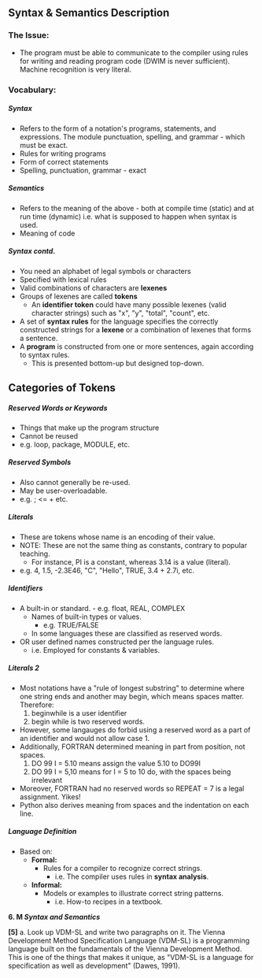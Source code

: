 ## Syntax & Semantics Description
### The Issue:
- The program must be able to communicate to the compiler using rules for writing and reading program code (DWIM is never sufficient). Machine recognition is very literal.
### Vocabulary:
##### Syntax
- Refers to the form of a notation's programs, statements, and expressions. The module punctuation, spelling, and grammar - which must be exact.
- Rules for writing programs
- Form of correct statements
- Spelling, punctuation, grammar - exact
##### Semantics
- Refers to the meaning of the above - both at compile time (static) and at run time (dynamic) i.e. what is supposed to happen when syntax is used.
- Meaning of code
##### Syntax contd.
- You need an alphabet of legal symbols or characters
- Specified with lexical rules
- Valid combinations of characters are **lexenes**
- Groups of lexenes are called **tokens**
	- An **identifier token** could have many possible lexenes (valid character strings) such as "x", "y", "total", "count", etc.
- A set of **syntax rules** for the language specifies the correctly constructed strings for a **lexene** or a combination of lexenes that forms a sentence.
- A **program** is constructed from one or more sentences, again according to syntax rules.
	- This is presented bottom-up but designed top-down.
## Categories of Tokens
##### Reserved Words or Keywords
- Things that make up the program structure
- Cannot be reused
- e.g. loop, package, MODULE, etc.
##### Reserved Symbols
- Also cannot generally be re-used.
- May be user-overloadable.
- e.g.  ;  <=  +  etc.
##### Literals
- These are tokens whose name is an encoding of their value.
- NOTE: These are not the same thing as constants, contrary to popular teaching.
	- For instance, PI is a constant, whereas 3.14 is a value (literal).
- e.g. 4, 1.5, -2.3E46, "C", "Hello", TRUE, 3.4 + 2.7i, etc.
##### Identifiers
- A built-in or standard.
		- e.g. float, REAL, COMPLEX
	- Names of built-in types or values.
		- e.g. TRUE/FALSE
	- In some languages these are classified as reserved words.
- OR user defined names constructed per the language rules.
	- i.e. Employed for constants & variables.
##### Literals 2
- Most notations have a "rule of longest substring" to determine where one string ends and another may begin, which means spaces matter. Therefore:
	1. beginwhile is a user identifier
	2. begin while is two reserved words.
- However, some langauges do forbid using a reserved word as a part of an identifier and would not allow case 1.
- Additionally, FORTRAN determined meaning in part from position, not spaces.
	1. DO 99 I = 5.10 means assign the value 5.10 to DO99I
	2. DO 99 I = 5,10 means for I = 5 to 10 do, with the spaces being irrelevant
- Moreover, FORTRAN had no reserved words so REPEAT = 7 is a legal assignment. Yikes!
- Python also derives meaning from spaces and the indentation on each line.
##### Language Definition
- Based on:
	- **Formal:**
		- Rules for a compiler to recognize correct strings.
			- i.e. The compiler uses rules in **syntax analysis**.
	- **Informal:**
		- Models or examples to illustrate correct string patterns.
			- i.e. How-to recipes in a textbook.



**6. M _Syntax and Semantics_** 

**[5]** a. Look up VDM-SL and write two paragraphs on it.
The Vienna Development Method Specification Language (VDM-SL) is a programming language built on the fundamentals of the Vienna Development Method. This is one of the things that makes it unique, as "VDM-SL is a language for specification as well as development" (Dawes, 1991). 